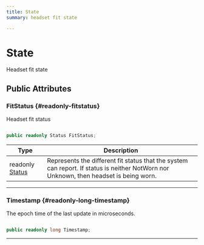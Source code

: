 ```yaml
---
title: State
summary: headset fit state 

---
```


# State




Headset fit state   





## Public Attributes

### FitStatus {#readonly-fitstatus}

Headset fit status 

```csharp

public readonly Status FitStatus;

```

| Type | Description  | 
|--|--|
| readonly [Status](/versioned_docs/version-22-Mar-2023/unity-api/api/UnityEngine.XR.MagicLeap/MLHeadsetFit/UnityEngine.XR.MagicLeap.MLHeadsetFit.md#enums-status) | Represents the different fit status that the system can report. If status is neither NotWorn nor Unknown, then headset is being worn.  |





-----------

### Timestamp {#readonly-long-timestamp}

The epoch time of the last update in microseconds. 

```csharp

public readonly long Timestamp;

```






-----------


